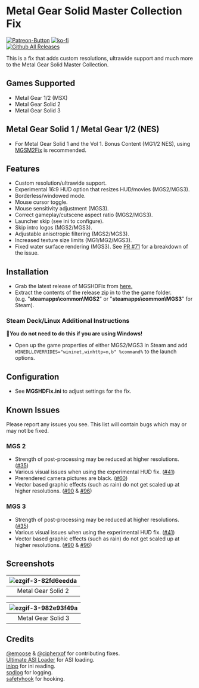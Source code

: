 # Metal Gear Solid Master Collection Fix
[![Patreon-Button](https://github.com/Lyall/FISTFix/assets/695941/19c468ac-52af-4790-b4eb-5187c06af949)](https://www.patreon.com/Wintermance) [![ko-fi](https://ko-fi.com/img/githubbutton_sm.svg)](https://ko-fi.com/W7W01UAI9)<br />
[![Github All Releases](https://img.shields.io/github/downloads/Lyall/MGSHDFix/total.svg)](https://github.com/Lyall/MGSHDFix/releases)

This is a fix that adds custom resolutions, ultrawide support and much more to the Metal Gear Solid Master Collection.<br />

## Games Supported
- Metal Gear 1/2 (MSX)
- Metal Gear Solid 2
- Metal Gear Solid 3

## Metal Gear Solid 1 / Metal Gear 1/2 (NES)
- For Metal Gear Solid 1 and the Vol 1. Bonus Content (MG1/2 NES), using [MGSM2Fix](https://github.com/nuggslet/MGSM2Fix) is recommended.

## Features
- Custom resolution/ultrawide support.
- Experimental 16:9 HUD option that resizes HUD/movies (MGS2/MGS3).
- Borderless/windowed mode.
- Mouse cursor toggle.
- Mouse sensitivity adjustment (MGS3).
- Correct gameplay/cutscene aspect ratio (MGS2/MGS3).
- Launcher skip (see ini to configure).
- Skip intro logos (MGS2/MGS3).
- Adjustable anisotropic filtering (MGS2/MGS3).
- Increased texture size limits (MG1/MG2/MGS3).
- Fixed water surface rendering (MGS3). See [PR #71](https://github.com/Lyall/MGSHDFix/pull/71) for a breakdown of the issue.

## Installation
- Grab the latest release of MGSHDFix from [here.](https://github.com/Lyall/MGSHDFix/releases)
- Extract the contents of the release zip in to the the game folder.<br />(e.g. "**steamapps\common\MGS2**" or "**steamapps\common\MGS3**" for Steam).

### Steam Deck/Linux Additional Instructions
🚩**You do not need to do this if you are using Windows!**
- Open up the game properties of either MGS2/MGS3 in Steam and add `WINEDLLOVERRIDES="wininet,winhttp=n,b" %command%` to the launch options.

## Configuration
- See **MGSHDFix.ini** to adjust settings for the fix.

## Known Issues
Please report any issues you see.
This list will contain bugs which may or may not be fixed.

### MGS 2
- Strength of post-processing may be reduced at higher resolutions. ([#35](https://github.com/Lyall/MGSHDFix/issues/35))
- Various visual issues when using the experimental HUD fix. ([#41](https://github.com/Lyall/MGSHDFix/issues/41))
- Prerendered camera pictures are black. ([#60](https://github.com/Lyall/MGSHDFix/issues/60))
- Vector based graphic effects (such as rain) do not get scaled up at higher resolutions. ([#90](https://github.com/Lyall/MGSHDFix/issues/90) & [#96](https://github.com/Lyall/MGSHDFix/issues/96))

### MGS 3
- Strength of post-processing may be reduced at higher resolutions. ([#35](https://github.com/Lyall/MGSHDFix/issues/35))
- Various visual issues when using the experimental HUD fix. ([#41](https://github.com/Lyall/MGSHDFix/issues/41))
- Vector based graphic effects (such as rain) do not get scaled up at higher resolutions. ([#90](https://github.com/Lyall/MGSHDFix/issues/90) & [#96](https://github.com/Lyall/MGSHDFix/issues/96))
  
## Screenshots

| ![ezgif-3-82fd6eedda](https://github.com/Lyall/MGSHDFix/assets/695941/b01453c7-b4ee-4903-bd34-340371873ecb) |
|:--:|
| Metal Gear Solid 2 |

| ![ezgif-3-982e93f49a](https://github.com/Lyall/MGSHDFix/assets/695941/5530a42e-6b6a-4eb0-a714-ba3e7c3a1dc3) |
|:--:|
| Metal Gear Solid 3 |

## Credits
[@emoose](https://github.com/emoose) & [@cipherxof](https://github.com/cipherxof) for contributing fixes. <br />
[Ultimate ASI Loader](https://github.com/ThirteenAG/Ultimate-ASI-Loader) for ASI loading. <br />
[inipp](https://github.com/mcmtroffaes/inipp) for ini reading. <br />
[spdlog](https://github.com/gabime/spdlog) for logging. <br />
[safetyhook](https://github.com/cursey/safetyhook) for hooking.
